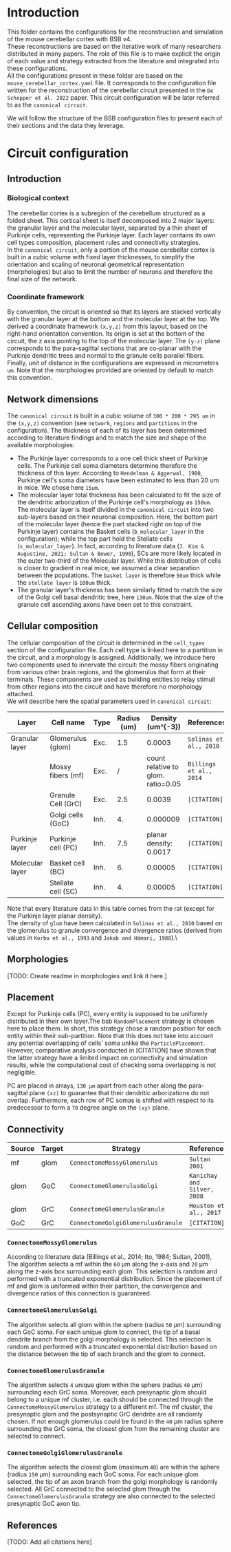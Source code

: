 
# Introduction
This folder contains the configurations for the reconstruction and simulation of the mouse 
cerebellar cortex with BSB v4.\
These reconstructions are based on the iterative work of many researchers distributed in many 
papers.
The role of this file is to make explicit the origin of each value and strategy extracted from 
the literature and integrated into these configurations.\
All the configurations present in these folder are based on the `mouse_cerebellar_cortex.yaml` 
file. It corresponds to the configuration file written for the reconstruction of the cerebellar 
circuit presented in the `De Schepper et al. 2022` paper. This circuit configuration will be later 
referred to as the `canonical circuit`.

We will follow the structure of the BSB configuration files to present each of their sections and 
the data they leverage.

# Circuit configuration
## Introduction
### Biological context
The cerebellar cortex is a subregion of the cerebellum structured as a folded sheet.
This cortical sheet is itself decomposed into 2 major layers: the granular layer and the molecular 
layer, separated by a thin sheet of Purkinje cells, representing the Purkinje layer.
Each layer contains its own cell types composition, placement rules and connectivity strategies.\
In the `canonical circuit`, only a portion of the mouse cerebellar cortex is built in a cubic 
volume with fixed layer thicknesses, to simplify the orientation and scaling of neuronal 
geometrical representation (morphologies) but also to limit the number of neurons and therefore the 
final size of the network.

### Coordinate framework 
By convention, the circuit is oriented so that its layers are stacked vertically with the granular 
layer at the bottom and the molecular layer at the top. We derived a coordinate framework `(x,y,z)` 
from this layout, based on the right-hand orientation convention. Its origin is set at the bottom of
the circuit, the z axis pointing to the top of the molecular layer. The `(y-z)` plane corresponds 
to the para-sagittal sections that are co-planar with the Purkinje dendritic trees and normal to the
granule cells parallel fibers. Finally, unit of distance in the configurations are expressed in 
micrometers `um`. Note that the morphologies provided are oriented by default to match this 
convention.

## Network dimensions
The `canonical circuit` is built in a cubic volume of `300 * 200 * 295 um` in the `(x,y,z)` 
convention (see `network`, `regions` and `partitions` in the configuration). The thickness of each 
of its layer has been determined according to literature findings and to match the size and shape of 
the available morphologies:
- The Purkinje layer corresponds to a one cell thick sheet of Purkinje cells. The Purkinje cell 
soma diameters determine therefore the thickness of this layer. According to 
`Hendelman & Aggerwal, 1980`, Purkinje cell's soma diameters have been estimated to less than 20 um 
in mice. We chose here `15um`.
- The molecular layer total thickness has been calculated to fit the size of the dendritic 
arborization of the Purkinje cell's morphology as `150um`. The molecular layer is itself divided in 
the `canonical circuit` into two sub-layers based on their neuronal composition. 
Here, the bottom part of the molecular layer (hence the part stacked right on top of the Purkinje 
layer) contains the Basket cells (`b_molecular_layer` in the configuration); while the top 
part hold the Stellate cells (`s_molecular_layer`). In fact, according to literature data 
(`J. Kim & Augustine, 2021; Sultan & Bower, 1998`), SCs are more likely located in the outer 
two-third of the Molecular layer. While this distribution of cells is closer to gradient in real 
mice, we assumed a clear separation between the populations. The `basket layer` is therefore `50um` 
thick while the `stellate layer` is `100um` thick.
- The granular layer's thickness has been similarly fitted to match the size of the Golgi cell 
basal dendritic tree, here `130um`. Note that the size of the granule cell ascending axons have been
set to this constraint.

## Cellular composition
The cellular composition of the circuit is determined in the `cell_types` section of the 
configuration file. Each cell type is linked here to a partition in the circuit, and a morphology 
is assigned. Additionally, we introduce here two components used to innervate the circuit: 
the mossy fibers originating from various other brain regions, and the glomerulus that form at their 
terminals. These components are used as building entities to relay stimuli from other regions 
into the circuit and have therefore no morphology attached.\
We will describe here the spatial parameters used in `canonical circuit`:

| Layer             | Cell name            | Type   | Radius (um)   | Density (um^{-3})                   | References              |
|-------------------|----------------------|--------|---------------|-------------------------------------|-------------------------|
| Granular layer    | Glomerulus (glom)    | Exc.   | 1.5           | 0.0003                              | `Solinas et al., 2010`  |
|                   | Mossy fibers (mf)    | Exc.   | /             | count relative to glom. ratio=0.05  | `Billings et al., 2014` |
|                   | Granule Cell (GrC)   | Exc.   | 2.5           | 0.0039                              | `[CITATION]`            |
|                   | Golgi cells (GoC)    | Inh.   | 4.            | 0.000009                            | `[CITATION]`            |
| Purkinje layer    | Purkinje cell (PC)   | Inh.   | 7.5           | planar density: 0.0017              | `[CITATION]`            |
| Molecular layer   | Basket cell (BC)     | Inh.   | 6.            | 0.00005                             | `[CITATION]`            |
|                   | Stellate cell (SC)   | Inh.   | 4.            | 0.00005                             | `[CITATION]`            |


Note that every literature data in this table comes from the rat (except for the Purkinje layer 
planar density).\
The density of `glom` have been calculated in `Solinas et al., 2010` based on the glomerulus to 
granule convergence and divergence ratios (derived from values in `Korbo et al., 1993` and 
`Jakab and Hámari, 1988`).\

## Morphologies
[TODO: Create readme in morphologies and link it here.]

## Placement
Except for Purkinje cells (PC), every entity is supposed to be uniformly distributed in their own 
layer.The bsb `RandomPlacement` strategy is chosen here to place them. In short, this strategy chose 
a random position for each entity within their sub-partition. Note that this does not take into 
account any potential overlapping of cells' soma unlike the `ParticlePlacement`. However, 
comparative analysis conducted in [CITATION] have shown that the latter strategy have a limited 
impact on connectivity and simulation results, while the computational cost of checking soma 
overlapping is not negligible.

PC are placed in arrays, `130 μm` apart from each other along the para-sagittal plane `(xz)` to 
guarantee that their dendritic arborizations do not overlap. Furthermore, each row of PC somas is 
shifted with respect to its predecessor to form a `70` degree angle on the `(xy)` plane.

## Connectivity

| Source | Target | Strategy                           | References                  |
|--------|--------|------------------------------------|-----------------------------|
| mf     | glom   | `ConnectomeMossyGlomerulus`        | `Sultan 2001`               |  
| glom   | GoC    | `ConnectomeGlomerulusGolgi`        | `Kanichay and Silver, 2008` |
| glom   | GrC    | `ConnectomeGlomerulusGranule`      | `Houston et al., 2017`      |
| GoC    | GrC    | `ConnectomeGolgiGlomerulusGranule` | `[CITATION]`                |

### `ConnectomeMossyGlomerulus` 
According to literature data (Billings et al., 2014; Ito, 1984; Sultan, 2001), 
The algorithm selects a mf within the `60` μm along the x-axis and `20` μm along the 
z-axis box surrounding each glom. This selection is random and performed with a truncated 
exponential distribution. Since the placement of mf and glom is uniformed within their partition, 
the convergence and divergence ratios of this connection is guaranteed.

### `ConnectomeGlomerulusGolgi` 
The algorithm selects all glom within the sphere (radius `50` μm) surrounding each GoC soma. 
For each unique glom to connect, the tip of a basal dendrite branch from the golgi morphology is 
selected. This selection is random and performed with a truncated exponential distribution based on 
the distance between the tip of each branch and the glom to connect.

### `ConnectomeGlomerulusGranule` 
The algorithm selects `4` unique glom within the sphere (radius `40` μm) surrounding each GrC soma.
Moreover, each presynaptic glom should belong to a unique mf cluster, i.e. each should be connected 
through the `ConnectomeMossyGlomerulus` strategy to a different mf. The mf cluster, the presynaptic 
glom and the postsynaptic GrC dendrite are all randomly chosen. If not enough glomerulus could be 
found in the `40` μm radius sphere surrounding the GrC soma, the closest glom from the remaining 
cluster are selected to connect. 

### `ConnectomeGolgiGlomerulusGranule` 
The algorithm selects the closest glom (maximum `40`) are within the sphere (radius `150` μm) 
surrounding each GoC soma. For each unique glom selected, the tip of an axon branch from the golgi 
morphology is randomly selected. All GrC connected to the selected glom through the 
`ConnectomeGlomerulusGranule` strategy are also connected to the selected presynaptic GoC axon tip.

## References

[TODO: Add all citations here]